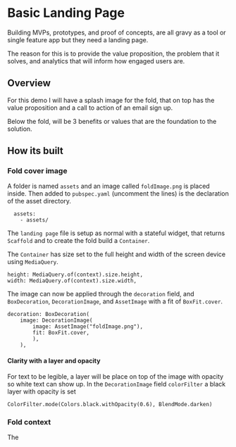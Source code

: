 # Basic Landing Page

Building MVPs, prototypes, and proof of concepts, are all gravy as a tool or single feature app but they need a landing page.

The reason for this is to provide the value proposition, the problem that it solves, and analytics that will inform how engaged users are.

## Overview

For this demo I will have a splash image for the fold, that on top has the value proposition and a call to action of an email sign up.

Below the fold, will be 3 benefits or values that are the foundation to the solution.

## How its built

### Fold cover image

A folder is named `assets` and an image called `foldImage.png` is placed inside. Then added to `pubspec.yaml` (uncomment the lines) is the declaration of the asset directory.

```
  assets:
    - assets/
```

The `landing page` file is setup as normal with a stateful widget, that returns `Scaffold` and to create the fold build a `Container`.

The `Container` has size set to the full height and width of the screen device using `MediaQuery`.

```
height: MediaQuery.of(context).size.height,
width: MediaQuery.of(context).size.width,
```

The image can now be applied through the `decoration` field, and `BoxDecoration`, `DecorationImage`, and `AssetImage` with a fit of `BoxFit.cover`.

```
decoration: BoxDecoration(
    image: DecorationImage(
        image: AssetImage("foldImage.png"),
        fit: BoxFit.cover,
        ),
    ),
```
#### Clarity with a layer and opacity

For text to be legible, a layer will be place on top of the image with opacity so white text can show up. In the `DecorationImage` field `colorFilter` a black layer with opacity is set

```
ColorFilter.mode(Colors.black.withOpacity(0.6), BlendMode.darken)
```

### Fold context

The 
